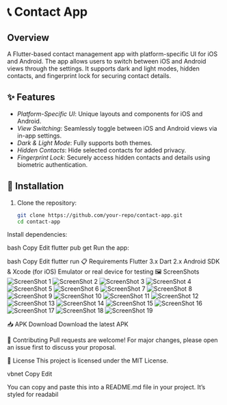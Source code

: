 # 📞 Contact App

## Overview
A Flutter-based contact management app with platform-specific UI for iOS and Android. The app allows users to switch between iOS and Android views through the settings. It supports dark and light modes, hidden contacts, and fingerprint lock for securing contact details.

## ✨ Features
- *Platform-Specific UI*: Unique layouts and components for iOS and Android.
- *View Switching*: Seamlessly toggle between iOS and Android views via in-app settings.
- *Dark & Light Mode*: Fully supports both themes.
- *Hidden Contacts*: Hide selected contacts for added privacy.
- *Fingerprint Lock*: Securely access hidden contacts and details using biometric authentication.

## 🚀 Installation
1. Clone the repository:
   ```bash
   git clone https://github.com/your-repo/contact-app.git
   cd contact-app
Install dependencies:

bash
Copy
Edit
flutter pub get
Run the app:

bash
Copy
Edit
flutter run
📋 Requirements
Flutter 3.x
Dart 2.x
Android SDK & Xcode (for iOS)
Emulator or real device for testing
🖼 ScreenShots
![ScreenShot 1](ScreenShots/IMG-20250207-WA0002.jpg)
![ScreenShot 2](ScreenShots/IMG-20250207-WA0003.jpg)
![ScreenShot 3](ScreenShots/IMG-20250207-WA0006.jpg)
![ScreenShot 4](ScreenShots/IMG-20250207-WA0009.jpg)
![ScreenShot 5](ScreenShots/IMG-20250207-WA0010.jpg)
![ScreenShot 6](ScreenShots/IMG-20250207-WA0011.jpg)
![ScreenShot 7](ScreenShots/IMG-20250207-WA0012.jpg)
![ScreenShot 8](ScreenShots/IMG-20250207-WA0013.jpg)
![ScreenShot 9](ScreenShots/IMG-20250207-WA0014.jpg)
![ScreenShot 10](ScreeShots/IMG-20250207-WA0015.jpg)
![ScreenShot 11](ScreeShots/IMG-20250207-WA0016.jpg)
![ScreenShot 12](ScreeShots/IMG-20250207-WA0017.jpg)
![ScreenShot 13](ScreenShots/IMG-20250207-WA0018.jpg)
![ScreenShot 14](ScreenShots/IMG-20250207-WA0019.jpg)
![ScreenShot 15](ScreenShots/IMG-20250207-WA0020.jpg)
![ScreenShot 16](ScreenShots/IMG-20250207-WA0021.jpg)
![ScreenShot 17](ScreenShots/IMG-20250207-WA0022.jpg)
![ScreenShot 18](ScreenShots/IMG-20250207-WA0023.jpg)
![ScreenShot 19](ScreenShots/IMG-20250207-WA0024.jpg)



📥 APK Download
Download the latest APK

🤝 Contributing
Pull requests are welcome! For major changes, please open an issue first to discuss your proposal.

📜 License
This project is licensed under the MIT License.

vbnet
Copy
Edit

You can copy and paste this into a README.md file in your project. It’s styled for readabil

